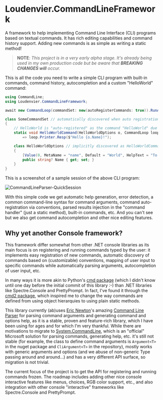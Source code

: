# Loudenvier.CommandLineFramework
A framework to help implementing Command Line Interface (CLI) programs based on textual commands. It has rich editing capabilities and command history support. Adding new commands is as simple as writing a static method!

> **NOTE**: _This project is in a very early alpha stage. It's already being used in my own production code but be aware that ***BREAKING CHANGES will*** occur._

This is all the code you need to write a simple CLI program with built-in commands, command history, autocompletion and a custom "HelloWorld" command:
```csharp
using CommandLine;
using Loudenvier.CommandLineFramework;

await new CommandLoop(commandSet: new(autoRegisterCommands: true)).RunAsync();

class SomeCommandSet // automatically discovered when auto registration is on
{
    // HelloWorld is "auto-registered" as the command "HelloWorld" due to the default conventions
    static void HelloWorldCommand(HelloWorldOptions o, CommandLoop loop)
        => loop.Printer.Resp($"Hello {o.Name}!");

    class HelloWorldOptions // implicitly discovered as HelloWorldCommand options
    {
        [Value(0, MetaName = "name", Default = "World", HelpText = "To whom we'll say hello.")]
        public string? Name { get; set; }
    }
}
```
This is a screenshot of a sample session of the above CLI program:

![CommandLineParser-QuickSession](https://github.com/user-attachments/assets/10ce0cdd-422c-4002-820d-5ebab6947ae1)

With this simple code we get automatic help generation, error detection, a common command-line syntax for command arguments, command auto-registration via conventions, parsed results injection in the "command handler" (just a static method), built-in commands, etc. And you can't see but we also get command autocompletion and other nice editing features.

## Why yet another Console framework?
This framework differ somewhat from other .NET console libraries as its main focus is on registering and running commands typed by the user: it implements easy registration of new commands, automatic discovery of commands based on (customizable) conventions, mapping of user input to specific commands while automatically parsing arguments, autocompletion of user input, etc.

In many ways it is more akin to Python's [cmd package](https://docs.python.org/3/library/cmd.html) (which I didn't know until one day before the initial commit of this library :-) than .NET libraries like Spectre.Console and PrettyPrompt. In fact, I've found it through the [cmd2 package](https://cmd2.readthedocs.io/en/stable/), which inspired me to change the way commands are defined from using object hierarquies to using plain static methods.

This library currently (ab)uses [Eric Newton](https://github.com/ericnewton76)'s amazing [Command Line Parser](https://github.com/commandlineparser/commandline) for parsing command arguments and generating command and options help, as it is a stable, proven and feature-rich library, which I have been using for ages and for which I'm very thankful. While there are motivations to migrate to [System.CommandLine](https://learn.microsoft.com/en-us/dotnet/standard/commandline/), which is an "official" Microsoft solution for parsing commands, generating help, etc. it's still not stable (for example, the class to define command arguments is `Argument<T>` in the nuget package and `CliArgument<T>` in the repository), mostly works with generic arguments and options (and we abuse of non-generic Type passing around and around...) and has a very different API surface, so migration is not trivial. 
 
The current focus of the project is to get the API for registering and running commands frozen. The roadmap includes adding other nice console interactive features like menus, choices, RGB color support, etc., and also integration with other console "interactive" frameworks like Spectre.Console and PrettyPrompt.
